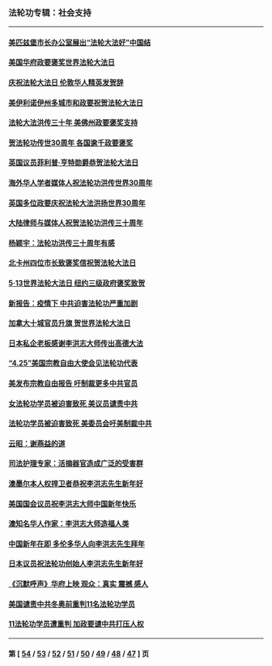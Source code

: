 ### 法轮功专辑：社会支持
---
#### [美匹兹堡市长办公室展出“法轮大法好”中国结](../../pages/nf4386/n13749721.md?06100430) 
#### [美国华府政要褒奖世界法轮大法日](../../pages/nf4386/n13743770.md?06100430) 
#### [庆祝法轮大法日 伦敦华人精英发贺辞](../../pages/nf4386/n13741593.md?06100430) 
#### [美伊利诺伊州多城市和政要祝贺法轮大法日](../../pages/nf4386/n13737149.md?06100430) 
#### [法轮大法洪传三十年 美佛州政要褒奖支持](../../pages/nf4386/n13737103.md?06100430) 
#### [贺法轮功传世30周年 各国逾千政要褒奖](../../pages/nf4386/n13735828.md?06100430) 
#### [英国议员菲利普‧亨特勋爵恭贺法轮大法日](../../pages/nf4386/n13736187.md?06100430) 
#### [海外华人学者媒体人祝法轮功洪传世界30周年](../../pages/nf4386/n13735835.md?06100430) 
#### [英国多位政要庆祝法轮大法洪扬世界30周年](../../pages/nf4386/n13734739.md?06100430) 
#### [大陆律师与媒体人祝贺法轮功洪传三十周年](../../pages/nf4386/n13735062.md?06100430) 
#### [杨颖宇：法轮功洪传三十周年有感](../../pages/nf4386/n13734884.md?06100430) 
#### [北卡州四位市长致褒奖信祝贺法轮大法日](../../pages/nf4386/n13733292.md?06100430) 
#### [5·13世界法轮大法日 纽约三级政府褒奖致贺](../../pages/nf4386/n13732651.md?06100430) 
#### [新报告：疫情下 中共迫害法轮功严重加剧](../../pages/nf4386/n13732612.md?06100430) 
#### [加拿大十城官员升旗 贺世界法轮大法日](../../pages/nf4386/n13729166.md?06100430) 
#### [日本私企老板感谢李洪志大师传出高德大法](../../pages/nf4386/n13726335.md?06100430) 
#### [“4.25”美国宗教自由大使会见法轮功代表](../../pages/nf4386/n13724124.md?06100430) 
#### [美发布宗教自由报告 吁制裁更多中共官员](../../pages/nf4386/n13720670.md?06100430) 
#### [女法轮功学员被迫害致死 美议员谴责中共](../../pages/nf4386/n13682069.md?06100430) 
#### [法轮功学员被迫害致死 美委员会吁美制裁中共](../../pages/nf4386/n13631310.md?06100430) 
#### [云昭：谢燕益的道](../../pages/nf4386/n13607391.md?06100430) 
#### [司法护理专家：活摘器官造成广泛的受害群](../../pages/nf4386/n13570425.md?06100430) 
#### [澳墨尔本人权捍卫者恭祝李洪志先生新年好](../../pages/nf4386/n13556164.md?06100430) 
#### [美国国会议员祝李洪志大师中国新年快乐](../../pages/nf4386/n13554208.md?06100430) 
#### [澳知名华人作家：李洪志大师造福人类](../../pages/nf4386/n13552049.md?06100430) 
#### [中国新年在即 多伦多华人向李洪志先生拜年](../../pages/nf4386/n13531756.md?06100430) 
#### [日本议员祝法轮功创始人李洪志先生新年好](../../pages/nf4386/n13543228.md?06100430) 
#### [《沉默呼声》华府上映 观众：真实 震撼 感人](../../pages/nf4386/n13524739.md?06100430) 
#### [美国谴责中共冬奥前重判11名法轮功学员](../../pages/nf4386/n13521806.md?06100430) 
#### [11法轮功学员遭重判 加政要谴中共打压人权](../../pages/nf4386/n13521294.md?06100430) 

---
#### 第 [ [54](./54.md?06100430) / [53](./53.md?06100430) / [52](./52.md?06100430) / [51](./51.md?06100430) / [50](./50.md?06100430) / [49](./49.md?06100430) / [48](./48.md?06100430) / [47](./47.md?06100430) ] 页
